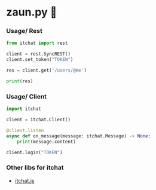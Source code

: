 # zaun.py 🐍

### Usage/ Rest
```py
from itchat import rest

client = rest.SyncREST()
client.set_token("TOKEN")

res = client.get('/users/@me')

print(res)
```

### Usage/ Client
```py
import itchat

client = itchat.Client()

@client.listen
async def on_message(message: itchat.Message) -> None:
    print(message.content)

client.login("TOKEN")
```



### Other libs for itchat

- [itchat.js](https://github.com/itchatapp/itchat.js)
